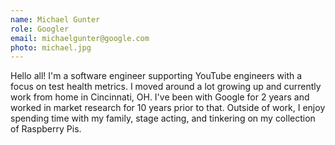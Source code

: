 ```yaml
---
name: Michael Gunter
role: Googler
email: michaelgunter@google.com
photo: michael.jpg
---
```


Hello all!  I'm a software engineer supporting YouTube engineers with a focus on test health metrics. I moved around a lot growing up and currently work from home in Cincinnati, OH.  I've been with Google for 2 years and worked in market research for 10 years prior to that.  Outside of work, I enjoy spending time with my family, stage acting, and tinkering on my collection of Raspberry Pis.
